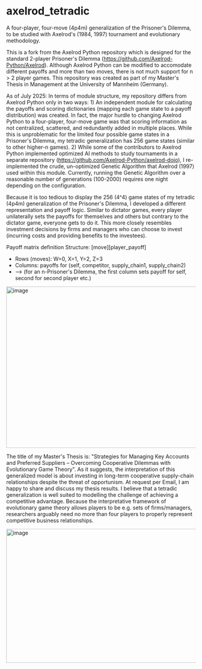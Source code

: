 # axelrod_tetradic
A four-player, four-move (4p4m) generalization of the Prisoner's Dilemma, to be studied with Axelrod's (1984, 1997) tournament and evolutionary methodology.

This is a fork from the Axelrod Python repository which is designed for the standard 2-player Prisoner's Dilemma (https://github.com/Axelrod-Python/Axelrod). Although Axelrod Python can be modified to accomodate different payoffs and more than two moves, there is not much support for n > 2 player games. This repository was created as part of my Master's Thesis in Management at the University of Mannheim (Germany). 

As of July 2025: In terms of module structure, my repository differs from Axelrod Python only in two ways: 1) An independent module for calculating the payoffs and scoring dictionaries (mapping each game state to a payoff distribution) was created. In fact, the major hurdle to changing Axelrod Python to a four-player, four-move game was that scoring information as not centralized, scattered, and redundantly added in multiple places. While this is unproblematic for the limited four possible game states in a Prisoner's Dilemma, my tetradic generalization has 256 game states (similar to other higher-n games). 2) While some of the contributors to Axelrod Python implemented optimized AI methods to study tournaments in a separate repository (https://github.com/Axelrod-Python/axelrod-dojo), I re-implemented the crude, un-optimized Genetic Algorithm that Axelrod (1997) used within this module. Currently, running the Genetic Algorithm over a reasonable number of generations (100-2000) requires one night depending on the configuration. 

Because it is too tedious to display the 256 (4^4) game states of my tetradic (4p4m) generalization of the Prisoner's Dilemma, I developed a different representation and payoff logic. Similar to dictator games, every player unilaterally sets the payoffs for themselves and others but contrary to the dictator game, everyone gets to do it. This more closely resembles investment decisions by firms and managers who can choose to invest (incurring costs and providing benefits to the investees). 

Payoff matrix definition
Structure: [move][player_payoff]
- Rows (moves): W=0, X=1, Y=2, Z=3
- Columns: payoffs for (self, competitor, supply_chain1, supply_chain2)
- --> (for an n-Prisoner's Dilemma, the first column sets payoff for self, second for second player etc.)

<img width="721" height="429" alt="image" src="https://github.com/user-attachments/assets/0cbcf6b1-6afe-4bef-b6fb-db5d3841f43e" />

The title of my Master's Thesis is: "Strategies for Managing Key Accounts and Preferred Suppliers – Overcoming Cooperative Dilemmas with Evolutionary Game Theory". As it suggests, the interpretation of this generalized model is about investing in long-term cooperative supply-chain relationships despite the threat of opportunism. At request per Email, I am happy to share and discuss my thesis results. I believe that a tetradic generalization is well suited to modelling the challenge of achieving a competitive advantage. Because the interpretative framework of evolutionary game theory allows players to be e.g. sets of firms/managers, researchers arguably need no more than four players to properly represent competitive business relationships.

<img width="654" height="356" alt="image" src="https://github.com/user-attachments/assets/95193580-d030-4171-ac99-bff64c75d40f" />

